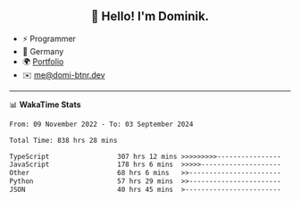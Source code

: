 <h2 align="center">👋 Hello! I'm Dominik.</h2>

- ⚡ Programmer
- 📍 Germany
- 🌍 [Portfolio](https://domi-btnr.dev)
- ✉️ [me@domi-btnr.dev](mailto://me@domi-btnr.dev)

---
📊 **WakaTime Stats**
<!--START_SECTION:waka-->

```txt
From: 09 November 2022 - To: 03 September 2024

Total Time: 838 hrs 28 mins

TypeScript                 307 hrs 12 mins >>>>>>>>>----------------   36.64 %
JavaScript                 178 hrs 6 mins  >>>>>--------------------   21.24 %
Other                      68 hrs 6 mins   >>-----------------------   08.12 %
Python                     57 hrs 29 mins  >>-----------------------   06.86 %
JSON                       40 hrs 45 mins  >------------------------   04.86 %
```

<!--END_SECTION:waka-->
